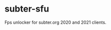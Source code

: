 # subter-sfu


                                                                                                                                                                                                                                                                                                                                                                                                                                                                                                                                                                                                    
Fps unlocker for subter.org 2020 and 2021 clients.
